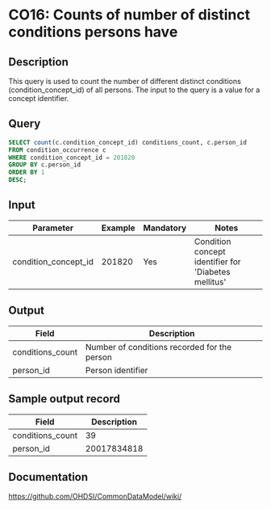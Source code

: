 # CO16: Counts of number of distinct conditions persons have

## Description
This query is used to count the number of different distinct conditions (condition_concept_id) of all persons. The input to the query is a value for a concept identifier.

## Query
```sql
SELECT count(c.condition_concept_id) conditions_count, c.person_id
FROM condition_occurrence c
WHERE condition_concept_id = 201820
GROUP BY c.person_id
ORDER BY 1
DESC;
```

## Input

|  Parameter |  Example |  Mandatory |  Notes |
| --- | --- | --- | --- |
| condition_concept_id | 201820 | Yes | Condition concept identifier for 'Diabetes mellitus' |

## Output

|  Field |  Description |
| --- | --- |
| conditions_count | Number of conditions recorded for the person |
| person_id | Person identifier |

## Sample output record

|  Field |  Description |
| --- | --- |
| conditions_count |  39 |
| person_id |  20017834818 |


## Documentation
https://github.com/OHDSI/CommonDataModel/wiki/

